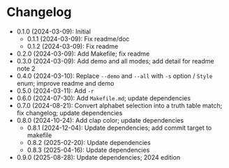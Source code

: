 # Changelog

* 0.1.0 (2024-03-09): Initial
    * 0.1.1 (2024-03-09): Fix readme/doc
    * 0.1.2 (2024-03-09): Fix readme
* 0.2.0 (2024-03-09): Add Makefile; fix readme
* 0.3.0 (2024-03-09): Add demo and all modes; add detail for readme note 2
* 0.4.0 (2024-03-10): Replace `--demo` and `--all` with `-s` option / `Style` enum; improve readme and demo
* 0.5.0 (2024-03-11): Add `-r`
* 0.6.0 (2024-07-30): Add `Makefile.md`; update dependencies
* 0.7.0 (2024-08-21): Convert alphabet selection into a truth table match; fix changelog; update dependencies
* 0.8.0 (2024-10-24): Add clap color; update dependencies
    * 0.8.1 (2024-12-04): Update dependencies; add commit target to makefile
    * 0.8.2 (2025-02-20): Update dependencies
    * 0.8.3 (2025-04-16): Update dependencies
* 0.9.0 (2025-08-28): Update dependencies; 2024 edition

